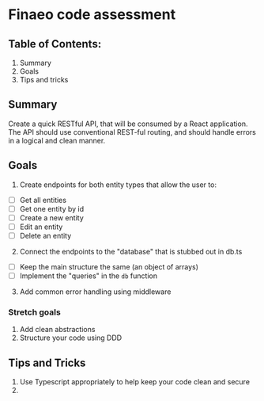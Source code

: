 # Finaeo code assessment

## Table of Contents:

1. Summary
2. Goals
3. Tips and tricks

## Summary

Create a quick RESTful API, that will be consumed by a React application. The API should use conventional REST-ful routing, and should handle errors in a logical and clean manner.

## Goals

1. Create endpoints for both entity types that allow the user to:

- [ ] Get all entities
- [ ] Get one entity by id
- [ ] Create a new entity
- [ ] Edit an entity
- [ ] Delete an entity

2. Connect the endpoints to the "database" that is stubbed out in db.ts

- [ ] Keep the main structure the same (an object of arrays)
- [ ] Implement the "queries" in the `db` function

3. Add common error handling using middleware

### Stretch goals

1. Add clean abstractions
2. Structure your code using DDD

## Tips and Tricks

1. Use Typescript appropriately to help keep your code clean and secure
2.
